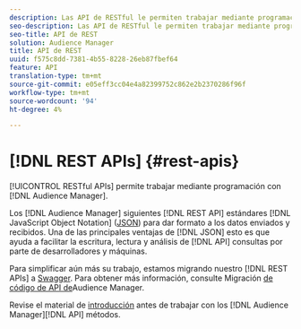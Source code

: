 ```yaml
---
description: Las API de RESTful le permiten trabajar mediante programación con Audience Manager.
seo-description: Las API de RESTful le permiten trabajar mediante programación con Audience Manager.
seo-title: API de REST
solution: Audience Manager
title: API de REST
uuid: f575c8dd-7381-4b55-8228-26eb87fbef64
feature: API
translation-type: tm+mt
source-git-commit: e05eff3cc04e4a82399752c862e2b2370286f96f
workflow-type: tm+mt
source-wordcount: '94'
ht-degree: 4%

---
```



# [!DNL REST APIs] {#rest-apis}

[!UICONTROL RESTful APIs] permite trabajar mediante programación con [!DNL Audience Manager].

Los [!DNL Audience Manager] siguientes [!DNL REST API] estándares [!DNL JavaScript Object Notation] ([JSON](https://www.json.org/)) para dar formato a los datos enviados y recibidos. Una de las principales ventajas de [!DNL JSON] esto es que ayuda a facilitar la escritura, lectura y análisis de [!DNL API] consultas por parte de desarrolladores y máquinas.

Para simplificar aún más su trabajo, estamos migrando nuestro [!DNL REST APIs] a [Swagger](https://swagger.io/solutions/api-documentation/). Para obtener más información, consulte Migración [de código de API de](/help/using/api/api-swagger-migration.md)Audience Manager.

Revise el material de [introducción](../../api/rest-api-main/aam-api-getting-started.md#getting-started-with-rest-apis) antes de trabajar con los [!DNL Audience Manager][!DNL API] métodos.
